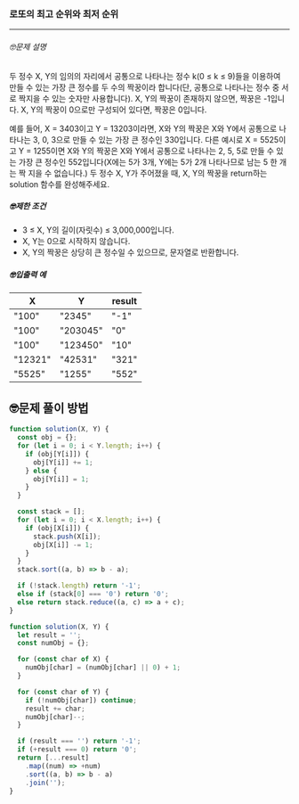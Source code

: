### 로또의 최고 순위와 최저 순위

---

###### 🤓문제 설명

두 정수 X, Y의 임의의 자리에서 공통으로 나타나는 정수 k(0 ≤ k ≤ 9)들을 이용하여 만들 수 있는 가장 큰 정수를 두 수의 짝꿍이라 합니다(단, 공통으로 나타나는 정수 중 서로 짝지을 수 있는 숫자만 사용합니다). X, Y의 짝꿍이 존재하지 않으면, 짝꿍은 -1입니다. X, Y의 짝꿍이 0으로만 구성되어 있다면, 짝꿍은 0입니다.

예를 들어, X = 3403이고 Y = 13203이라면, X와 Y의 짝꿍은 X와 Y에서 공통으로 나타나는 3, 0, 3으로 만들 수 있는 가장 큰 정수인 330입니다. 다른 예시로 X = 5525이고 Y = 1255이면 X와 Y의 짝꿍은 X와 Y에서 공통으로 나타나는 2, 5, 5로 만들 수 있는 가장 큰 정수인 552입니다(X에는 5가 3개, Y에는 5가 2개 나타나므로 남는 5 한 개는 짝 지을 수 없습니다.)
두 정수 X, Y가 주어졌을 때, X, Y의 짝꿍을 return하는 solution 함수를 완성해주세요.

##### 🤓제한 조건

- 3 ≤ X, Y의 길이(자릿수) ≤ 3,000,000입니다.
- X, Y는 0으로 시작하지 않습니다.
- X, Y의 짝꿍은 상당히 큰 정수일 수 있으므로, 문자열로 반환합니다.

##### 🤓입출력 예

| X       | Y        | result |
| ------- | -------- | ------ |
| "100"   | "2345"   | "-1"   |
| "100"   | "203045" | "0"    |
| "100"   | "123450" | "10"   |
| "12321" | "42531"  | "321"  |
| "5525"  | "1255"   | "552"  |

## 🤓문제 풀이 방법

```javascript
function solution(X, Y) {
  const obj = {};
  for (let i = 0; i < Y.length; i++) {
    if (obj[Y[i]]) {
      obj[Y[i]] += 1;
    } else {
      obj[Y[i]] = 1;
    }
  }

  const stack = [];
  for (let i = 0; i < X.length; i++) {
    if (obj[X[i]]) {
      stack.push(X[i]);
      obj[X[i]] -= 1;
    }
  }
  stack.sort((a, b) => b - a);

  if (!stack.length) return '-1';
  else if (stack[0] === '0') return '0';
  else return stack.reduce((a, c) => a + c);
}
```

```javascript
function solution(X, Y) {
  let result = '';
  const numObj = {};

  for (const char of X) {
    numObj[char] = (numObj[char] || 0) + 1;
  }

  for (const char of Y) {
    if (!numObj[char]) continue;
    result += char;
    numObj[char]--;
  }

  if (result === '') return '-1';
  if (+result === 0) return '0';
  return [...result]
    .map((num) => +num)
    .sort((a, b) => b - a)
    .join('');
}
```
